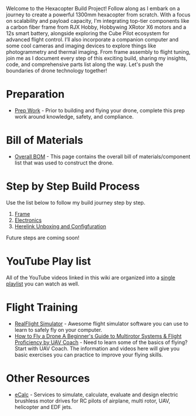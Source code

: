Welcome to the Hexacopter Build Project! Follow along as I embark on a journey to create a powerful 1300mm hexacopter from scratch. With a focus on scalability and payload capacity, I'm integrating top-tier components like a carbon fiber frame from RJX Hobby, Hobbywing XRotor X6 motors and a 12s smart battery, alongside exploring the Cube Pilot ecosystem for advanced flight control. I’ll also incorporate a companion computer and some cool cameras and imaging devices to explore things like photogrammetry and thermal imaging. From frame assembly to flight tuning, join me as I document every step of this exciting build, sharing my insights, code, and comprehensive parts list along the way. Let's push the boundaries of drone technology together!


# Preparation
- [Prep Work](Preparation/Preparation.md) - Prior to building and flying your drone, complete this prep work around knowledge, safety, and compliance.

# Bill of Materials
- [Overall BOM](0-Bill-of-Materials/Bill-of-Materials.md) - This page contains the overall bill of materials/component list that was used to construct the drone.

# Step by Step Build Process
Use the list below to follow my build journey step by step.
1. [Frame](1-Frame/Frame.md)
1. [Electronics](2-Electronics-Inventory/Electronics-Inventory.md)
1. [Herelink Unboxing and Configfuration](3-Herelink-Initial-Config/Herelink-Initial-Config.md)

Future steps are coming soon!

<!--
Future steps coming soon:
- [Motors](Motors/Motors.md)
- [Battery](Battery.md)
- [Ardupilot Config](Arudpilot.md)
-->

# YouTube Play list
All of the YouTube videos linked in this wiki are organized into a [single playlist](https://www.youtube.com/playlist?list=PLT3XAJfSsN4FFodHkPWbuXHesVJ0ILG6v) you can watch as well.

# Flight Training
- [RealFlight Simulator](https://www.realflight.com/) - Awesome flight simulator software you can use to learn to safely fly on your computer.
- [How to Fly a Drone A Beginner's Guide to Multirotor Systems & Flight Proficiency by UAV Coach](https://uavcoach.com/how-to-fly-a-quadcopter-guide/) - Need to learn some of the basics of flying? Start with UAV Coach. The information and videos here will give you basic exercises you can practice to improve your flying skills.

# Other Resources
- [eCalc](https://ecalc.ch/) - Services to simulate, calculate, evaluate and design electric brushless motor drives for RC pilots of airplane, multi rotor, UAV, helicopter and EDF jets.
